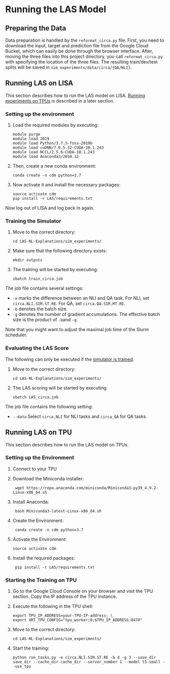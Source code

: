 # Running the LAS Model

## Preparing the Data
Data preparation is handled by the ``reformat_circa.py`` file. First, you need to download the input, target and prediction file from the Google 
Cloud Bucket, which can easily be done through the browser interface. After, moving the three files into this project directory, you call 
``reformat_circa.py`` with specifying the location of the three files. The resulting train/dev/test splits will be saved in 
``sim_experiments/data/circa/{QA/NLI}``.

## Running LAS on LISA
This section describes how to run the LAS model on LISA. [Running experiments on TPUs](Running-LAS-on-TPU) is described in a later section.

### Setting up the environment
1. Load the required modules by executing:
    ```shell
    module purge
    module load 2019
    module load Python/3.7.5-foss-2019b
    module load cuDNN/7.6.5.32-CUDA-10.1.243
    module load NCCL/2.5.6-CUDA-10.1.243
    module load Anaconda3/2018.12
    ```

2. Then, create a new conda environment:
    ```shell
    conda create -n cdm python=3.7
    ```

3. Now activate it and install the necessary packages:
    ```shell
    source activate cdm
    pip install -r LAS/requirements.txt
    ```

Now log out of LISA and log back in again.

### Training the Simulator

1. Move to the correct directory:
    ```shell
    cd LAS-NL-Explanations/sim_experiments/
    ```

2. Make sure that the following directory exists:
    ```shell
    mkdir outputs
    ```

3. The training will be started by executing:
    ```shell
    sbatch train_circa.job
    ```

The job file contains several settings:
- ``-e`` marks the difference between an NLI and QA task. For NLI, set `circa.NLI.SIM.ST.RE`. For QA, set `circa.QA.SIM.MT.RE`.
- ``-b`` denotes the batch size.
- ``-g`` denotes the number of gradient accumulations. The effective batch size is the product of ``-b``and ``-g``.

Note that you might want to adjust the maximal job time of the Slurm scheduler.

### Evaluating the LAS Score
The following can only be executed if the [simulator is trained](Training-the-Simulator).

1. Move to the correct directory:
    ```shell
    cd LAS-NL-Explanations/sim_experiments/
    ```

2. The LAS scoring will be started by executing:
    ```shell
    sbatch LAS_circa.job
    ```

The job file contains the following setting:
- ``--data`` Select `circa_NLI` for NLI tasks and `circa_QA` for QA tasks.

## Running LAS on TPU

This section describes how to run the LAS model on TPUs.

### Setting up the Environment

1. Connect to your TPU

2. Download the Miniconda installer:
   ```shell
    wget https://repo.anaconda.com/miniconda/Miniconda3-py39_4.9.2-Linux-x86_64.sh
    ```

3. Install Anaconda:
   ```shell
    bash Miniconda3-latest-Linux-x86_64.sh
    ```
   
4. Create the Environment:
   ```shell
    conda create -n cdm python=3.7
    ```
   
5. Activate the Environment:
   ```shell
   source activate cdm
    ```

6. Install the required packages:
   ```shell
    pip install -r LAS/requirements.txt
    ```

### Starting the Training on TPU

1. Go to the Google Cloud Console on your browser and visit the TPU section. Copy the IP address of the TPU instance.

2. Execute the following in the TPU shell:
   ```shell
   export TPU_IP_ADDRESS=your-TPU-IP-address; \
   export XRT_TPU_CONFIG="tpu_worker;0;$TPU_IP_ADDRESS:8470"
    ```

3. Move to the correct directory:
   ```shell
   cd LAS-NL-Explanations/sim_experiments/
    ```

4. Start the training:
   ```shell
   python run_tasks.py -e circa.NLI.SIM.ST.RE -b 4 -g 3 --save_dir save_dir --cache_dir cache_dir --server_number 1 --model t5-small --use_tpu
    ```
